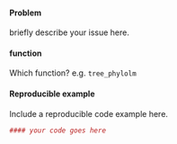#### Problem
briefly describe your issue here.

#### function
Which function? e.g. `tree_phylolm`

#### Reproducible example

Include a reproducible code example here.
``` r
#### your code goes here 
``` 

